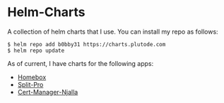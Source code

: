 # Helm-Charts
A collection of helm charts that I use. You can install my repo as follows:

```console
$ helm repo add b0bby31 https://charts.plutode.com
$ helm repo update
```

As of current, I have charts for the following apps:

* [Homebox](https://github.com/sysadminsmedia/homebox)
* [Split-Pro](https://github.com/oss-apps/split-pro)
* [Cert-Manager-Njalla](https://github.com/B0bby31/cert-manager-webhook-njalla)

